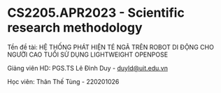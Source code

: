 # CS2205.APR2023 - Scientific research methodology
Tền đề tài: HỆ THỐNG PHÁT HIỆN TÉ NGÃ TRÊN ROBOT DI ĐỘNG CHO NGƯỜI CAO TUỔI SỬ DỤNG LIGHTWEIGHT OPENPOSE  

Giảng viên HD: PGS.TS Lê Đình Duy - duyld@uit.edu.vn

Học viên: Thân Thế Tùng - 220201026
